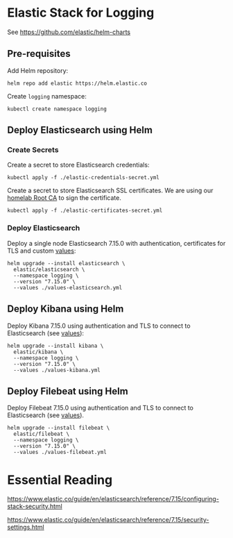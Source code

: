 # Elastic Stack for Logging

See https://github.com/elastic/helm-charts

## Pre-requisites

Add Helm repository:
```
helm repo add elastic https://helm.elastic.co
```

Create `logging` namespace:
```
kubectl create namespace logging
```

## Deploy Elasticsearch using Helm

### Create Secrets

Create a secret to store Elasticsearch credentials:
```
kubectl apply -f ./elastic-credentials-secret.yml
```

Create a secret to store Elasticsearch SSL certificates. We are using our [homelab Root CA](https://www.lisenet.com/2021/create-your-own-certificate-authority-ca-for-homelab-environment/) to sign the certificate.
```
kubectl apply -f ./elastic-certificates-secret.yml
```

### Deploy Elasticsearch

Deploy a single node Elasticsearch 7.15.0 with authentication, certificates for TLS and custom [values](./values-elasticsearch.yml):

```
helm upgrade --install elasticsearch \
  elastic/elasticsearch \
  --namespace logging \
  --version "7.15.0" \
  --values ./values-elasticsearch.yml
```

## Deploy Kibana using Helm

Deploy Kibana 7.15.0 using authentication and TLS to connect to Elasticsearch (see [values](./values-kibana.yml)):

```
helm upgrade --install kibana \
  elastic/kibana \
  --namespace logging \
  --version "7.15.0" \
  --values ./values-kibana.yml
```

## Deploy Filebeat using Helm

Deploy Filebeat 7.15.0 using authentication and TLS to connect to Elasticsearch (see [values](./values-filebeat.yml)).

```
helm upgrade --install filebeat \
  elastic/filebeat \
  --namespace logging \
  --version "7.15.0" \
  --values ./values-filebeat.yml
```

# Essential Reading

https://www.elastic.co/guide/en/elasticsearch/reference/7.15/configuring-stack-security.html

https://www.elastic.co/guide/en/elasticsearch/reference/7.15/security-settings.html

